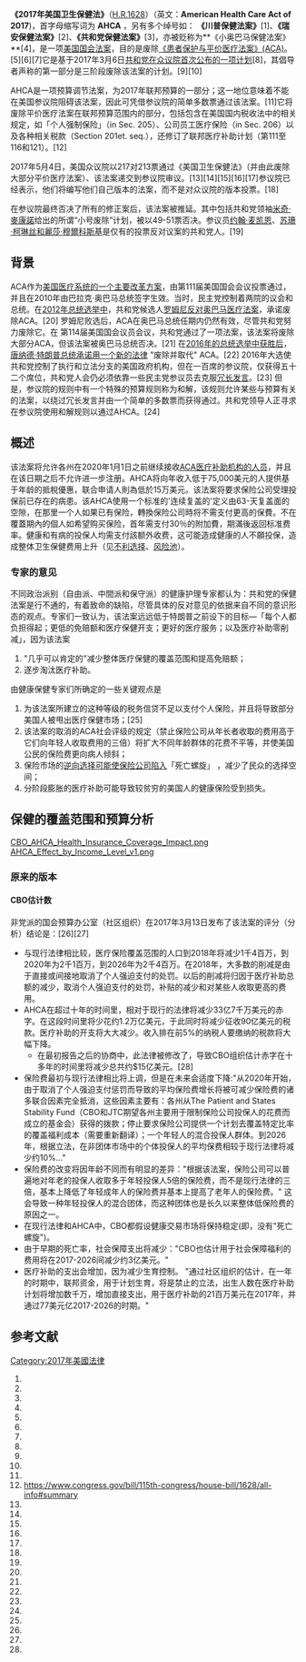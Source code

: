 **《2017年美国卫生保健法》**（[H.R.1628](https://www.congress.gov/bill/115th-congress/house-bill/1628)）（英文：**American Health Care Act of 2017**)，首字母缩写词为 **AHCA** ，另有多个绰号如： **《川普保健法案》**\[1\]、**《瑞安保健法案》**\[2\]、**《共和党保健法案》**\[3\]，亦被贬称为**《小奥巴马保健法案》**\[4\]，是一项[美国国会](../Page/美国国会.md "wikilink")[法案](https://zh.wikipedia.org/wiki/法案 "wikilink")，目的是废除[《患者保护与平价医疗法案》(ACA)](../Page/患者保护与平价医疗法案.md "wikilink")。\[5\]\[6\]\[7\]它是基于2017年3月6日[共和党在众议院首次公布的一项计划](../Page/共和黨_\(美國\).md "wikilink")\[8\]，其倡导者声称的第一部分是三阶段废除该法案的计划。\[9\]\[10\]

AHCA是一项预算调节法案，为2017年联邦预算的一部分；这一地位意味着不能在美国参议院阻碍该法案，因此可凭借参议院的简单多数票通过该法案。\[11\]它将废除平价医疗法案在联邦预算范围内的部分，包括包含在美国国内税收法中的相关规定，如「个人强制保险」（in Sec. 205）、公司员工医疗保险（in Sec. 206）以及各种相关税款（Section 201et. seq.），还修订了联邦医疗补助计划（第111至116和121）。\[12\]

2017年5月4日，美国众议院以217对213票通过《美国卫生保健法》（并由此废除大部分平价医疗法案）、该法案递交到参议院审议。\[13\]\[14\]\[15\]\[16\]\[17\]参议院已经表示，他们将编写他们自己版本的法案，而不是对众议院的版本投票。\[18\]

在参议院最终否决了所有的修正案后，该法案被推延。其中包括共和党领袖[米奇·麥康諾](../Page/米奇·麥康諾.md "wikilink")给出的所谓“小号废除”计划，被以49-51票否决。参议员[约翰·麦凯恩](https://zh.wikipedia.org/wiki/约翰·麦凯恩 "wikilink")、[苏珊·柯琳丝和](https://zh.wikipedia.org/wiki/苏珊·柯琳丝 "wikilink")[麗莎·穆爾科斯基](../Page/麗莎·穆爾科斯基.md "wikilink")是仅有的投票反对议案的共和党人。\[19\]

## 背景

ACA作为[美国医疗系统的一个主要改革方案](../Page/美國醫療系統.md "wikilink")，由第111届美国国会会议投票通过，并且在2010年由巴拉克·奥巴马总统签字生效。当时，民主党控制着两院的议会和总统。在[2012年总统选举中](https://zh.wikipedia.org/wiki/2012年美國總統選舉 "wikilink")，共和党候选人[罗姆尼反对奥巴马医疗法案](../Page/米特·羅姆尼.md "wikilink")，承诺废除ACA。\[20\] 罗姆尼败选后，ACA在奥巴马总统任期内仍然有效，尽管共和党努力废除它。在 第114届美国国会议员会议，共和党通过了一项法案，该法案将废除大部分ACA，但该法案被奥巴马总统否决。\[21\] 在[2016年的总统选举中获胜后](https://zh.wikipedia.org/wiki/2016年美國總統選舉 "wikilink")，[唐纳德·特朗普总统承诺用一个新的法律](../Page/唐納·川普.md "wikilink") "废除并取代" ACA。\[22\] 2016年大选使共和党控制了执行和立法分支的美国政府机构，但在一百席的参议院，仅获得五十二个席位，共和党人会仍必须依靠一些民主党参议员去克服[冗长发言](../Page/冗長辯論.md "wikilink")。\[23\] 但是，参议院的规则中有一个特殊的预算规则称为和解，该规则允许某些与预算有关的法案，以绕过冗长发言并由一个简单的多数票而获得通过。共和党领导人正寻求在参议院使用和解规则以通过AHCA。\[24\]

## 概述

该法案将允许各州在2020年1月1日之前继续接收[ACA医疗补助机构的人员](../Page/患者保护与平价医疗法案.md "wikilink")，并且在该日期之后不允许进一步注册。AHCA将向年收入低于75,000美元的人提供基于年龄的抵稅優惠，联合申请人則為低於15万美元。该法案将要求保险公司受理投保前已存在的病患。该AHCA使用一个标准的'连续复盖的'定义由63-天复盖面的空隙，在那里一个人如果已有保险，轉換保险公司時将不需支付更高的保費。不在覆蓋期內的個人如希望购买保险，首年需支付30％的附加費，期滿後返回标准费率。健康和有病的投保人均需支付該额外收费，这可能造成健康的人不願投保，造成整体卫生保健费用上升（见[不利选择](https://zh.wikipedia.org/wiki/逆向选择 "wikilink")、[风险池](https://zh.wikipedia.org/wiki/风险池 "wikilink")）。

### 专家的意见

不同政治派别（自由派、中間派和保守派）的健康护理专家都认为：共和党的保健法案是行不通的，有着致命的缺陷，尽管具体的反对意见的依据来自不同的意识形态的观点。专家们一致认为，该法案远远低于特朗普之前设下的目标—「每个人都负担得起；更低的免赔额和医疗保健开支；更好的医疗服务；以及医疗补助零削减」，因为该法案

1.  "几乎可以肯定的"减少整体医疗保健的覆盖范围和提高免赔额；
2.  逐步淘汰医疗补助。

由健康保健专家们所确定的一些关键观点是

1.  为该法案所建立的这种等级的税务信贷不足以支付个人保险，并且将导致部分美国人被甩出医疗保健市场；\[25\]
2.  该法案的取消的ACA社会评级的规定（禁止保险公司从年长者收取的费用高于它们向年轻人收取费用的三倍）将扩大不同年龄群体的花费不平等，并使美国公民的保险费更向病人倾斜；
3.  保险市场的[逆向选择可能使保险公司陷入](https://zh.wikipedia.org/wiki/逆向选择 "wikilink")「死亡螺旋」 ，减少了民众的选择空间；
4.  分阶段膨胀的医疗补助可能导致较贫穷的美国人的健康保险受到损失。

## 保健的覆盖范围和预算分析

[CBO_AHCA_Health_Insurance_Coverage_Impact.png](https://zh.wikipedia.org/wiki/File:CBO_AHCA_Health_Insurance_Coverage_Impact.png "fig:CBO_AHCA_Health_Insurance_Coverage_Impact.png") [AHCA_Effect_by_Income_Level_v1.png](https://zh.wikipedia.org/wiki/File:AHCA_Effect_by_Income_Level_v1.png "fig:AHCA_Effect_by_Income_Level_v1.png")

### 原来的版本

#### CBO估计数

非党派的国会预算办公室（社区组织）在2017年3月13日发布了该法案的评分（分析）结论是：\[26\]\[27\]

  - 与现行法律相比较，医疗保险覆盖范围的人口到2018年将减少1千4百万，到2020年为2千1百万，到2026年为2千4百万。在2018年，大多数的削减是由于直接或间接地取消了个人强迫支付的处罚。以后的削减将归因于医疗补助总额的减少，取消个人强迫支付的处罚，补贴的减少和对某些人收取更高的费用。
  - AHCA在超过十年的时间里，相对于现行的法律将减少33亿7千万美元的赤字。在这段时间里将少花约1.2万亿美元，于此同时将减少征收90亿美元的税款。医疗补助的开支将大大减少。收入排在前5%的纳税人要缴纳的税款将大幅下降。
      - 在最初报告之后的协商中，此法律被修改了，导致CBO组织估计赤字在十多年的时间里将减少总共约$15亿美元。\[28\]
  - 保险费最初与现行法律相比将上调，但是在未来会适度下降:"从2020年开始，由于取消了个人强迫支付惩罚而导致的平均保险费增长将被可减少保险费的诸多联合因素完全抵消，这些因素主要有：各州从The Patient and States Stability Fund（CBO和JTC期望各州主要用于限制保险公司投保人的花费而成立的基金会）获得的拨款；停止要求保险公司提供一个计划去覆盖特定比率的覆盖福利成本（需要重新翻译）；一个年轻人的混合投保人群体。到2026年，根据立法，在非团体市场中的个体投保人的平均保费相较于现行法律将减少约10%..."
  - 保险费的改变将因年龄不同而有明显的差异："根据该法案，保险公司可以普遍地对年老的投保人收取多于年轻投保人5倍的保险费，而不是现行法律的三倍，基本上降低了年轻成年人的保险费并基本上提高了老年人的保险费。" 这会导致一种年轻投保人的混合团体，而这种团体也是长久以来整体低保险费的原因之一。
  - 在现行法律和AHCA中，CBO都假设健康交易市场将保持稳定(即，没有"死亡螺旋")。
  - 由于早期的死亡率，社会保障支出将减少："CBO也估计用于社会保障福利的费用将在2017-2026间减少约3亿美元。"
  - 医疗补助的支出会增加，因为减少生育控制。 "通过社区组织的估计，在一年的时期中，联邦资金，用于计划生育，将是禁止的立法，出生人数在医疗补助计划将增加数千万，增加直接支出，用于医疗补助的21百万美元在2017年，并通过77美元亿2017-2026的时期。"

## 参考文献

[Category:2017年美國法律](https://zh.wikipedia.org/wiki/Category:2017年美國法律 "wikilink")

1.
2.
3.
4.
5.
6.
7.
8.
9.
10.
11.
12. <https://www.congress.gov/bill/115th-congress/house-bill/1628/all-info#summary>
13.
14.
15.
16.
17.
18.
19.
20.
21.
22.
23.
24.
25.
26.
27.
28.